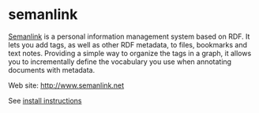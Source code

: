 semanlink
=========

<a href="http://www.semanlink.net">Semanlink</a> is a personal information management system based on RDF. It lets you add tags, as well as other RDF metadata, to files, bookmarks and text notes. Providing a simple way to organize the tags in	a graph, it allows you to incrementally define the vocabulary you use when annotating documents with metadata.

Web site: http://www.semanlink.net

See <a href="install.htm">install instructions</a>

